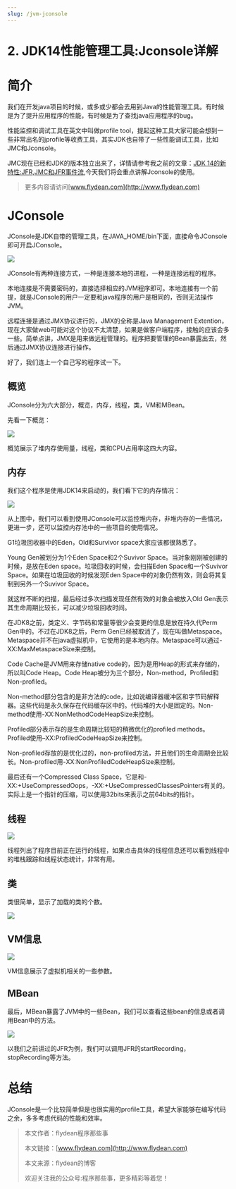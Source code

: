 ```yaml
---
slug: /jvm-jconsole
---
```


# 2. JDK14性能管理工具:Jconsole详解

# 简介

我们在开发java项目的时候，或多或少都会去用到Java的性能管理工具。有时候是为了提升应用程序的性能，有时候是为了查找java应用程序的bug。

性能监控和调试工具在英文中叫做profile tool，提起这种工具大家可能会想到一些非常出名的jprofile等收费工具，其实JDK也自带了一些性能调试工具，比如JMC和Jconsole。

JMC现在已经和JDK的版本独立出来了，详情请参考我之前的文章：[JDK 14的新特性:JFR,JMC和JFR事件流](http://www.flydean.com/jdk14-jfr-jmc-event-stream/),今天我们将会重点讲解Jconsole的使用。

> 更多内容请访问[www.flydean.com](http://www.flydean.com)

# JConsole

JConsole是JDK自带的管理工具，在JAVA_HOME/bin下面，直接命令JConsole即可开启JConsole。

![](https://img-blog.csdnimg.cn/2020050819524561.png)

JConsole有两种连接方式，一种是连接本地的进程，一种是连接远程的程序。

本地连接是不需要密码的，直接选择相应的JVM程序即可。本地连接有一个前提，就是JConsole的用户一定要和java程序的用户是相同的，否则无法操作JVM。

远程连接是通过JMX协议进行的，JMX的全称是Java Management Extention，现在大家做web可能对这个协议不太清楚，如果是做客户端程序，接触的应该会多一些。简单点讲，JMX是用来做远程管理的。程序把要管理的Bean暴露出去，然后通过JMX协议连接进行操作。

好了，我们连上一个自己写的程序试一下。

## 概览

JConsole分为六大部分，概览，内存，线程，类，VM和MBean。

先看一下概览：

![](https://img-blog.csdnimg.cn/20200508205333161.png)

概览展示了堆内存使用量，线程，类和CPU占用率这四大内容。

## 内存

我们这个程序是使用JDK14来启动的，我们看下它的内存情况：


![](https://img-blog.csdnimg.cn/20200508211324725.png)

从上图中，我们可以看到使用JConsole可以监控堆内存，非堆内存的一些情况，更进一步，还可以监控内存池中的一些项目的使用情况。

G1垃圾回收器中的Eden，Old和Survivor space大家应该都很熟悉了。

Young Gen被划分为1个Eden Space和2个Suvivor Space。当对象刚刚被创建的时候，是放在Eden space。垃圾回收的时候，会扫描Eden Space和一个Suvivor Space。如果在垃圾回收的时候发现Eden Space中的对象仍然有效，则会将其复制到另外一个Suvivor Space。

就这样不断的扫描，最后经过多次扫描发现任然有效的对象会被放入Old Gen表示其生命周期比较长，可以减少垃圾回收时间。

在JDK8之前，类定义、字节码和常量等很少会变更的信息是放在持久代Perm Gen中的。不过在JDK8之后，Perm Gen已经被取消了，现在叫做Metaspace。Metaspace并不在java虚拟机中，它使用的是本地内存。Metaspace可以通过-XX:MaxMetaspaceSize来控制。

Code Cache是JVM用来存储native code的，因为是用Heap的形式来存储的，所以叫Code Heap。Code Heap被分为三个部分，Non-method，Profiled和Non-profiled。

Non-method部分包含的是非方法的code，比如说编译器缓冲区和字节码解释器。这些代码是永久保存在代码缓存区中的。代码堆的大小是固定的。Non-method使用-XX:NonMethodCodeHeapSize来控制。

Profiled部分表示存的是生命周期比较短的稍微优化的profiled methods。Profiled使用–XX:ProfiledCodeHeapSize来控制。

Non-profiled存放的是优化过的，non-profiled方法，并且他们的生命周期会比较长。Non-profiled用-XX:NonProfiledCodeHeapSize来控制。

最后还有一个Compressed Class Space，它是和-XX:+UseCompressedOops，-XX:+UseCompressedClassesPointers有关的。实际上是一个指针的压缩，可以使用32bits来表示之前64bits的指针。

## 线程

![](https://img-blog.csdnimg.cn/20200508214653773.png)

线程列出了程序目前正在运行的线程，如果点击具体的线程信息还可以看到线程中的堆栈跟踪和线程状态统计，非常有用。

## 类

类很简单，显示了加载的类的个数。

![](https://img-blog.csdnimg.cn/20200508214856914.png)

## VM信息

![](https://img-blog.csdnimg.cn/20200508214954341.png)

VM信息展示了虚拟机相关的一些参数。

## MBean

最后，MBean暴露了JVM中的一些Bean，我们可以查看这些bean的信息或者调用Bean中的方法。

![](https://img-blog.csdnimg.cn/20200508215203298.png)

以我们之前讲过的JFR为例，我们可以调用JFR的startRecording，stopRecording等方法。

# 总结

JConsole是一个比较简单但是也很实用的profile工具，希望大家能够在编写代码之余，多多考虑代码的性能和效率。

> 本文作者：flydean程序那些事
> 
> 本文链接：[www.flydean.com](http://www.flydean.com)
> 
> 本文来源：flydean的博客
> 
> 欢迎关注我的公众号:程序那些事，更多精彩等着您！
